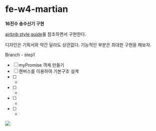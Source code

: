 # fe-w4-martian

**16진수 송수신기 구현**

[airbnb style guide](https://github.com/airbnb/javascript)를 참조하면서 구현한다.

디자인은 기획서와 약간 달라도 상관없다.
기능적인 부분은 최대한 구현을 해보자.

Branch - step1

- [ ] myPromise 객체 만들기
- [ ] 캔버스를 이용하여 기본구조 설계
- [ ] -
- [ ] -
- [ ] -
- [ ] -

![](https://images.theconversation.com/files/96726/original/image-20150930-19533-1by0fu3.jpg?ixlib=rb-1.1.0&rect=0%2C0%2C2000%2C970&q=45&auto=format&w=1356&h=668&fit=crop)
